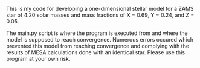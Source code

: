 This is my code for developing a one-dimensional stellar model for a ZAMS star of 4.20 solar masses and mass fractions of X = 0.69, Y = 0.24, and Z = 0.05.

The main.py script is where the program is executed from and where the model is supposed to reach convergence. Numerous errors occured which prevented this model from reaching convergence and complying with 
the results of MESA calculations done with an identical star. Please use this program at your own risk.
